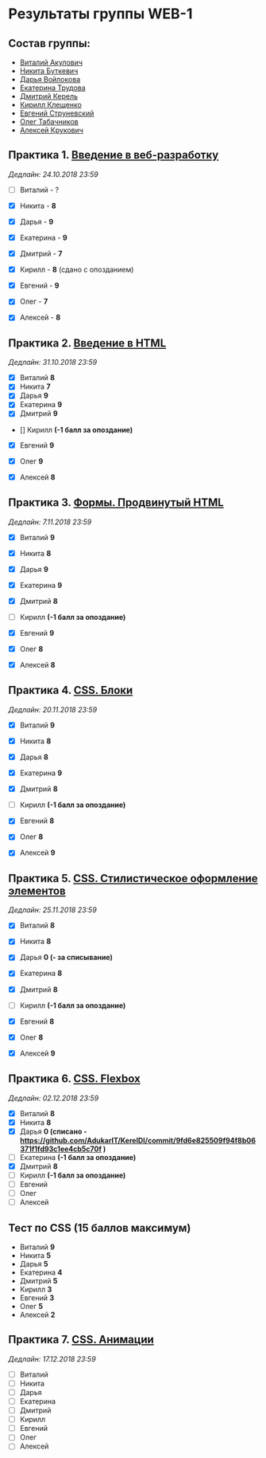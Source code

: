 # Результаты группы WEB-1

## Состав группы:

* [Виталий Акулович](https://github.com/AdukarIT/AkulovichVL)
* [Никита Буткевич](https://github.com/AdukarIT/ButkevichNO)
* [Дарья Войлокова](https://github.com/AdukarIT/VoylokovaDD)
* [Екатерина Трудова](https://github.com/AdukarIT/TrudovaEV)
* [Дмитрий Керель](https://github.com/AdukarIT/KerelDI)
* [Кирилл Клещенко](https://github.com/AdukarIT/KleshchenkoKV)
* [Евгений Струневский](https://github.com/AdukarIT/StrunevskiEV)
* [Олег Табачников](https://github.com/AdukarIT/TabachnikovOR)
* [Алексей Крукович](https://github.com/AdukarIT/KrukovichAV)


## Практика 1. [Введение в веб-разработку](task1.pdf)

*Дедлайн: 24.10.2018 23:59*

- [ ] Виталий - ?
- [x] Никита - **8**
- [x] Дарья - **9**
- [x] Екатерина - **9**
- [x] Дмитрий - **7**
- [x] Кирилл - **8** (сдано с опозданием)
- [x] Евгений - **9**
- [x] Олег - **7**
- [x] Алексей - **8**


## Практика 2. [Введение в HTML](HTML-bases.md)

*Дедлайн: 31.10.2018 23:59*

- [x] Виталий **8**
- [x] Никита **7**
- [x] Дарья **9**
- [x] Екатерина **9**
- [x] Дмитрий **9**
- [] Кирилл **(-1 балл за опоздание)**
- [x] Евгений **9**
- [x] Олег **9**
- [x] Алексей **8**


## Практика 3. [Формы. Продвинутый HTML](HTML-advance.md)

*Дедлайн: 7.11.2018 23:59*

- [x] Виталий **9**
- [x] Никита **8**
- [x] Дарья **9**
- [x] Екатерина **9**
- [x] Дмитрий **8**
- [ ] Кирилл **(-1 балл за опоздание)**
- [x] Евгений **9**
- [x] Олег **8**
- [x] Алексей **8**


## Практика 4. [CSS. Блоки](CSS-blocks.md)

*Дедлайн: 20.11.2018 23:59*

- [x] Виталий **9**
- [x] Никита **8**
- [x] Дарья **8**
- [x] Екатерина **9**
- [X] Дмитрий **8**
- [ ] Кирилл **(-1 балл за опоздание)**
- [x] Евгений **8**
- [x] Олег **8**
- [x] Алексей **9**


## Практика 5. [CSS. Стилистическое оформление элементов](CSS-styles.md)

*Дедлайн: 25.11.2018 23:59*

- [x] Виталий **8**
- [x] Никита **8**
- [x] Дарья **0 (- за списывание)**
- [x] Екатерина **8**
- [x] Дмитрий **8**
- [ ] Кирилл **(-1 балл за опоздание)**
- [x] Евгений **8**
- [x] Олег **8**
- [x] Алексей **9**


## Практика 6. [CSS. Flexbox](flexbox.pdf)

*Дедлайн: 02.12.2018 23:59*

- [x] Виталий **8**
- [x] Никита **8**
- [x] Дарья **0 (списано - https://github.com/AdukarIT/KerelDI/commit/9fd6e825509f94f8b06371f1fd93c1ee4cb5c70f )**
- [ ] Екатерина **(-1 балл за опоздание)**
- [x] Дмитрий **8**
- [ ] Кирилл **(-1 балл за опоздание)**
- [ ] Евгений
- [ ] Олег
- [ ] Алексей

## Тест по CSS (15 баллов максимум)

- Виталий **9**
- Никита **5**
- Дарья **5**
- Екатерина **4**
- Дмитрий **5**
- Кирилл **3**
- Евгений **3**
- Олег **5**
- Алексей **2**

## Практика 7. [CSS. Анимации](CSS-transition.md)

*Дедлайн: 17.12.2018 23:59*

- [ ] Виталий
- [ ] Никита
- [ ] Дарья
- [ ] Екатерина
- [ ] Дмитрий
- [ ] Кирилл
- [ ] Евгений
- [ ] Олег
- [ ] Алексей
